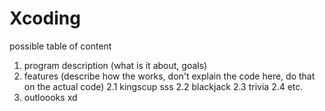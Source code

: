 # Xcoding

possible table of content
1. program description (what is it about, goals)
2. features (describe how the works, don't explain the code here, do that on the actual code)
   2.1 kingscup
      sss
   2.2 blackjack
   2.3 trivia
   2.4 etc.
4. outloooks 
xd
